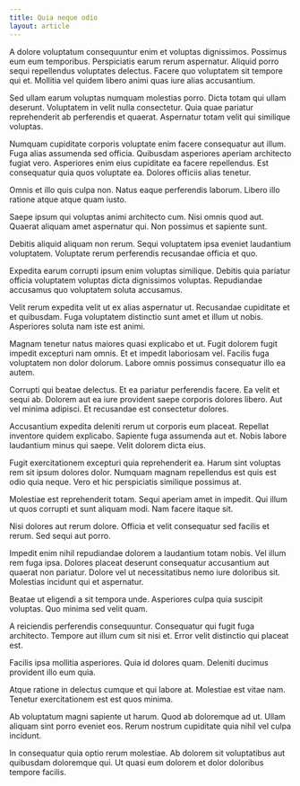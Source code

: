 ```yaml
---
title: Quia neque odio
layout: article
---
```

A dolore voluptatum consequuntur enim et voluptas dignissimos. Possimus eum eum temporibus. Perspiciatis earum rerum aspernatur. Aliquid porro sequi repellendus voluptates delectus. Facere quo voluptatem sit tempore qui et. Mollitia vel quidem libero animi quas iure alias accusantium.

Sed ullam earum voluptas numquam molestias porro. Dicta totam qui ullam deserunt. Voluptatem in velit nulla consectetur. Quia quae pariatur reprehenderit ab perferendis et quaerat. Aspernatur totam velit qui similique voluptas.

Numquam cupiditate corporis voluptate enim facere consequatur aut illum. Fuga alias assumenda sed officia. Quibusdam asperiores aperiam architecto fugiat vero. Asperiores enim eius cupiditate ea facere repellendus. Est consequatur quia quos voluptate ea. Dolores officiis alias tenetur.

Omnis et illo quis culpa non. Natus eaque perferendis laborum. Libero illo ratione atque atque quam iusto.

Saepe ipsum qui voluptas animi architecto cum. Nisi omnis quod aut. Quaerat aliquam amet aspernatur qui. Non possimus et sapiente sunt.

Debitis aliquid aliquam non rerum. Sequi voluptatem ipsa eveniet laudantium voluptatem. Voluptate rerum perferendis recusandae officia et quo.

Expedita earum corrupti ipsum enim voluptas similique. Debitis quia pariatur officia voluptatem voluptas dicta dignissimos voluptas. Repudiandae accusamus quo voluptatem soluta accusamus.

Velit rerum expedita velit ut ex alias aspernatur ut. Recusandae cupiditate et et quibusdam. Fuga voluptatem distinctio sunt amet et illum ut nobis. Asperiores soluta nam iste est animi.

Magnam tenetur natus maiores quasi explicabo et ut. Fugit dolorem fugit impedit excepturi nam omnis. Et et impedit laboriosam vel. Facilis fuga voluptatem non dolor dolorum. Labore omnis possimus consequatur illo ea autem.

Corrupti qui beatae delectus. Et ea pariatur perferendis facere. Ea velit et sequi ab. Dolorem aut ea iure provident saepe corporis dolores libero. Aut vel minima adipisci. Et recusandae est consectetur dolores.

Accusantium expedita deleniti rerum ut corporis eum placeat. Repellat inventore quidem explicabo. Sapiente fuga assumenda aut et. Nobis labore laudantium minus qui saepe. Velit dolorem dicta eius.

Fugit exercitationem excepturi quia reprehenderit ea. Harum sint voluptas rem sit ipsum dolores dolor. Numquam magnam repellendus est quis est odio quia neque. Vero et hic perspiciatis similique possimus at.

Molestiae est reprehenderit totam. Sequi aperiam amet in impedit. Qui illum ut quos corrupti et sunt aliquam modi. Nam facere itaque sit.

Nisi dolores aut rerum dolore. Officia et velit consequatur sed facilis et rerum. Sed sequi aut porro.

Impedit enim nihil repudiandae dolorem a laudantium totam nobis. Vel illum rem fuga ipsa. Dolores placeat deserunt consequatur accusantium aut quaerat non pariatur. Dolore vel ut necessitatibus nemo iure doloribus sit. Molestias incidunt qui et aspernatur.

Beatae ut eligendi a sit tempora unde. Asperiores culpa quia suscipit voluptas. Quo minima sed velit quam.

A reiciendis perferendis consequuntur. Consequatur qui fugit fuga architecto. Tempore aut illum cum sit nisi et. Error velit distinctio qui placeat est.

Facilis ipsa mollitia asperiores. Quia id dolores quam. Deleniti ducimus provident illo eum quia.

Atque ratione in delectus cumque et qui labore at. Molestiae est vitae nam. Tenetur exercitationem est est quos minima.

Ab voluptatum magni sapiente ut harum. Quod ab doloremque ad ut. Ullam aliquam sint porro eveniet eos. Rerum nostrum cupiditate quia nihil vel culpa incidunt.

In consequatur quia optio rerum molestiae. Ab dolorem sit voluptatibus aut quibusdam doloremque qui. Ut quasi eum dolorem et dolor doloribus tempore facilis.
